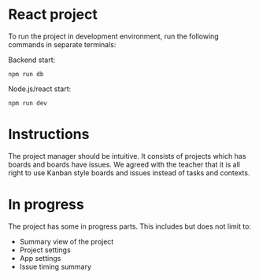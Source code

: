 # React project

To run the project in development environment, run the following commands in separate terminals:

Backend start:
```shell
npm run db
```

Node.js/react start:
```shell
npm run dev
```

# Instructions

The project manager should be intuitive. It consists of projects which has boards and boards have issues.
We agreed with the teacher that it is all right to use Kanban style boards and issues instead of tasks and contexts.

# In progress
The project has some in progress parts. This includes but does not limit to:
- Summary view of the project
- Project settings
- App settings
- Issue timing summary